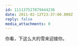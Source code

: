 ```yaml
---
id: 111137527879444236
date: 2011-02-12T23:37:00.000Z
reply: false
media_attachments: 0
---
```


你看，下这么大的雪来迎接你。

